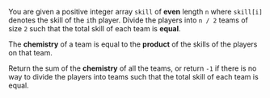 You are given a positive integer array `skill` of **even** length `n` where `skill[i]` denotes the skill of the `i`th player. Divide the players into `n / 2` teams of size `2` such that the total skill of each team is **equal**.

The **chemistry** of a team is equal to the **product** of the skills of the players on that team.

Return the sum of the **chemistry** of all the teams, or return `-1` if there is no way to divide the players into teams such that the total skill of each team is equal.